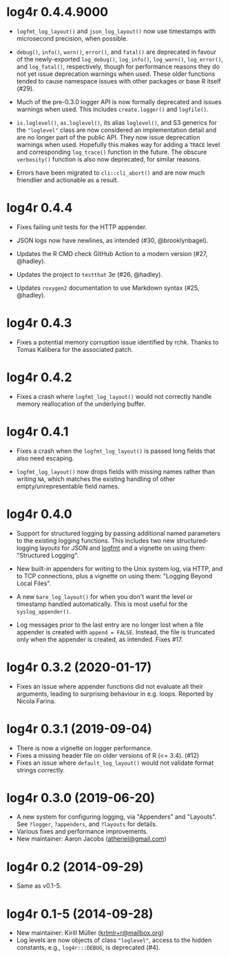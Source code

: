 # log4r 0.4.4.9000

* `logfmt_log_layout()` and `json_log_layout()` now use timestamps with
  microsecond precision, when possible.

* `debug()`, `info()`, `warn()`, `error()`, and `fatal()` are deprecated in
  favour of the newly-exported `log_debug()`, `log_info()`, `log_warn()`,
  `log_error()`, and `log_fatal()`, respectively, though for performance reasons
  they do not yet issue deprecation warnings when used. These older functions
  tended to cause namespace issues with other packages or base R itself (#29).

* Much of the pre-0.3.0 logger API is now formally deprecated and issues
  warnings when used. This includes `create.logger()` and `logfile()`.

* `is.loglevel()`, `as.loglevel()`, its alias `loglevel()`, and S3 generics for
  the `"loglevel"` class are now considered an implementation detail and are no
  longer part of the public API. They now issue deprecation warnings when used.
  Hopefully this makes way for adding a `TRACE` level and corresponding
  `log_trace()` function in the future. The obscure `verbosity()` function is
  also now deprecated, for similar reasons.

* Errors have been migrated to `cli::cli_abort()` and are now much friendlier
  and actionable as a result.

# log4r 0.4.4

* Fixes failing unit tests for the HTTP appender.

* JSON logs now have newlines, as intended (#30, @brooklynbagel).

* Updates the R CMD check GitHub Action to a modern version (#27, @hadley).

* Updates the project to `testthat` 3e (#26, @hadley).

* Updates `roxygen2` documentation to use Markdown syntax (#25, @hadley).

# log4r 0.4.3

* Fixes a potential memory corruption issue identified by rchk. Thanks to Tomas
  Kalibera for the associated patch.

# log4r 0.4.2

* Fixes a crash where `logfmt_log_layout()` would not correctly handle memory
  reallocation of the underlying buffer.

# log4r 0.4.1

* Fixes a crash when the `logfmt_log_layout()` is passed long fields that also
  need escaping.

* `logfmt_log_layout()` now drops fields with missing names rather than writing
  `NA`, which matches the existing handling of other empty/unrepresentable field
  names.

# log4r 0.4.0

* Support for structured logging by passing additional named parameters to the
  existing logging functions. This includes two new structured-logging layouts
  for JSON and [logfmt](https://brandur.org/logfmt) and a vignette on using
  them: "Structured Logging".

* New built-in appenders for writing to the Unix system log, via HTTP, and to
  TCP connections, plus a vignette on using them: "Logging Beyond Local Files".

* A new `bare_log_layout()` for when you don't want the level or timestamp
  handled automatically. This is most useful for the `syslog_appender()`.

* Log messages prior to the last entry are no longer lost when a file appender
  is created with `append = FALSE`. Instead, the file is truncated only when the
  appender is created, as intended. Fixes #17.

# log4r 0.3.2 (2020-01-17)

* Fixes an issue where appender functions did not evaluate all their arguments,
  leading to surprising behaviour in e.g. loops. Reported by Nicola Farina.

# log4r 0.3.1 (2019-09-04)

* There is now a vignette on logger performance.
* Fixes a missing header file on older versions of R (<= 3.4). (#12)
* Fixes an issue where `default_log_layout()` would not validate format strings
  correctly.

# log4r 0.3.0 (2019-06-20)

* A new system for configuring logging, via "Appenders" and "Layouts". See
  `?logger`, `?appenders`, and `?layouts` for details.
* Various fixes and performance improvements.
* New maintainer: Aaron Jacobs (atheriel@gmail.com)

# log4r 0.2 (2014-09-29)

* Same as v0.1-5.

# log4r 0.1-5 (2014-09-28)

* New maintainer: Kirill Müller (krlmlr+r@mailbox.org)
* Log levels are now objects of class `"loglevel"`, access to the hidden
  constants, e.g., `log4r:::DEBUG`, is deprecated (#4).
